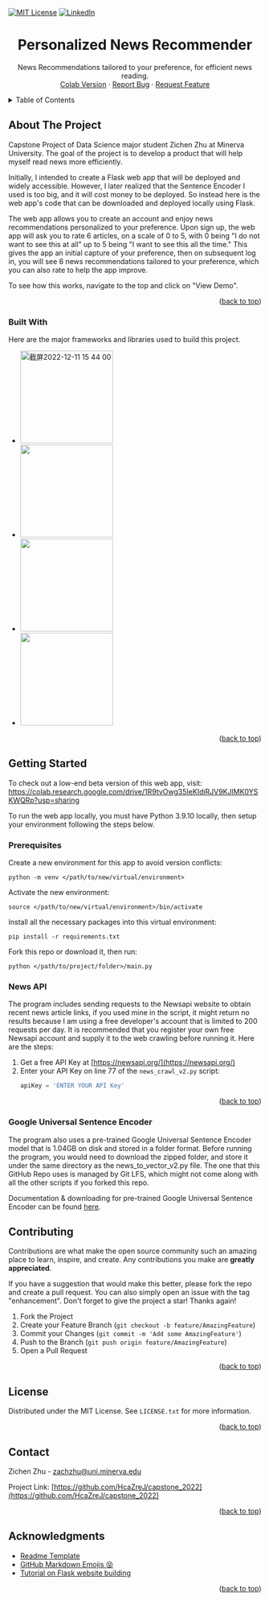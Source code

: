 <a name="readme-top"></a>

<!-- PROJECT SHIELDS -->

[![MIT License][license-shield]][license-url]
[![LinkedIn][linkedin-shield]][linkedin-url]

<!-- Headers -->
<div align="center">

  <h1 align="center">Personalized News Recommender</h1>

  <p align="center">
    News Recommendations tailored to your preference, for efficient news reading.
    <br />
    <!--
    <a href="https://github.com/HcaZreJ/capstone_2022">View Demo</a>
    ·-->
    <a href="https://colab.research.google.com/drive/1R9tvOwg35IeKIdiRJV9KJlMK0YSKWQRp?usp=s%20haring#scrollTo=F2rhdN40r4Tq">Colab Version</a>
    ·
    <a href="https://github.com/HcaZreJ/capstone_2022/issues">Report Bug</a>
    ·
    <a href="https://github.com/HcaZreJ/capstone_2022/issues">Request Feature</a>
  </p>
</div>

<!-- TABLE OF CONTENTS -->
<details>
  <summary>Table of Contents</summary>
  <ol>
    <li>
      <a href="#about-the-project">About The Project</a>
      <ul>
        <li><a href="#built-with">Built With</a></li>
      </ul>
    </li>
    <li>
      <a href="#getting-started">Getting Started</a>
      <ul>
        <li><a href="#prerequisites">Prerequisites</a></li>
        <li><a href="#news-api">News API</a></li>
        <li><a href="#google-universal-sentence-encoder">Google Universal Sentence Encoder</a></li>
      </ul>
    </li>
    <li><a href="#contributing">Contributing</a></li>
    <li><a href="#license">License</a></li>
    <li><a href="#contact">Contact</a></li>
    <li><a href="#acknowledgments">Acknowledgments</a></li>
  </ol>
</details>

## About The Project

Capstone Project of Data Science major student Zichen Zhu at Minerva University. The goal of the project is to develop a product that will help myself read news more efficiently.

Initially, I intended to create a Flask web app that will be deployed and widely accessible. However, I later realized that the Sentence Encoder I used is too big, and it will cost money to be deployed. So instead here is the web app's code that can be downloaded and deployed locally using Flask.

The web app allows you to create an account and enjoy news recommendations personalized to your preference. Upon sign up, the web app will ask you to rate 6 articles, on a scale of 0 to 5, with 0 being "I do not want to see this at all" up to 5 being "I want to see this all the time." This gives the app an initial capture of your preference, then on subsequent log in, you will see 6 news recommendations tailored to your preference, which you can also rate to help the app improve.

To see how this works, navigate to the top and click on "View Demo".

<p align="right">(<a href="#readme-top">back to top</a>)</p>

### Built With

Here are the major frameworks and libraries used to build this project.

- [<img width="184" alt="截屏2022-12-11 15 44 00" src="https://user-images.githubusercontent.com/77333293/206892061-85b0876d-aea0-4522-97f5-5a9a1968e6db.png">](https://newsapi.org/)
- [<img width="184" src="https://user-images.githubusercontent.com/77333293/206892313-9addec46-4c17-4eed-816a-3ff93367939f.png">](https://radimrehurek.com/gensim/)
- [<img width="184" src="https://user-images.githubusercontent.com/77333293/206893467-b8d22065-66cb-48fa-92c6-c9df57dcf48e.png">](https://numpy.org/)
- [<img width="184" src="https://user-images.githubusercontent.com/77333293/206893469-d4f97224-0401-4ad2-b2b3-1498faa25e8b.png">](https://pandas.pydata.org/)

<p align="right">(<a href="#readme-top">back to top</a>)</p>

## Getting Started

To check out a low-end beta version of this web app, visit: https://colab.research.google.com/drive/1R9tvOwg35IeKIdiRJV9KJlMK0YSKWQRp?usp=sharing

To run the web app locally, you must have Python 3.9.10 locally, then setup your environment following the steps below.

### Prerequisites

Create a new environment for this app to avoid version conflicts:

```
python -m venv </path/to/new/virtual/environment>
```

Activate the new environment:

```
source </path/to/new/virtual/environment>/bin/activate
```

Install all the necessary packages into this virtual environment:

```
pip install -r requirements.txt
```

Fork this repo or download it, then run:

```
python </path/to/project/folder>/main.py
```

### News API

The program includes sending requests to the Newsapi website to obtain recent news article links, if you used mine in the script, it might return no results because I am using a free developer's account that is limited to 200 requests per day. It is recommended that you register your own free Newsapi account and supply it to the web crawling before running it. Here are the steps:

1. Get a free API Key at [https://newsapi.org/](https://newsapi.org/)
2. Enter your API Key on line 77 of the `news_crawl_v2.py` script:
   ```py
   apiKey = 'ENTER YOUR API Key'
   ```

<p align="right">(<a href="#readme-top">back to top</a>)</p>

### Google Universal Sentence Encoder

The program also uses a pre-trained Google Universal Sentence Encoder model that is 1.04GB on disk and stored in a folder format. Before running the program, you would need to download the zipped folder, and store it under the same directory as the news_to_vector_v2.py file. The one that this GitHub Repo uses is managed by Git LFS, which might not come along with all the other scripts if you forked this repo.

Documentation & downloading for pre-trained Google Universal Sentence Encoder can be found [here](https://tfhub.dev/google/universal-sentence-encoder/4).

<!-- CONTRIBUTING -->

## Contributing

Contributions are what make the open source community such an amazing place to learn, inspire, and create. Any contributions you make are **greatly appreciated**.

If you have a suggestion that would make this better, please fork the repo and create a pull request. You can also simply open an issue with the tag "enhancement".
Don't forget to give the project a star! Thanks again!

1. Fork the Project
2. Create your Feature Branch (`git checkout -b feature/AmazingFeature`)
3. Commit your Changes (`git commit -m 'Add some AmazingFeature'`)
4. Push to the Branch (`git push origin feature/AmazingFeature`)
5. Open a Pull Request

<p align="right">(<a href="#readme-top">back to top</a>)</p>

<!-- LICENSE -->

## License

Distributed under the MIT License. See `LICENSE.txt` for more information.

<p align="right">(<a href="#readme-top">back to top</a>)</p>

<!-- CONTACT -->

## Contact

Zichen Zhu - zachzhu@uni.minerva.edu

Project Link: [https://github.com/HcaZreJ/capstone_2022](https://github.com/HcaZreJ/capstone_2022)

<p align="right">(<a href="#readme-top">back to top</a>)</p>

<!-- ACKNOWLEDGMENTS -->

## Acknowledgments

- [Readme Template](https://github.com/othneildrew/Best-README-Template)
- [GitHub Markdown Emojis :stuck_out_tongue_closed_eyes:](https://gist.github.com/rxaviers/7360908)
- [Tutorial on Flask website building](https://www.youtube.com/watch?v=dam0GPOAvVI)

<p align="right">(<a href="#readme-top">back to top</a>)</p>

<!-- MARKDOWN LINKS & IMAGES -->
<!-- https://www.markdownguide.org/basic-syntax/#reference-style-links -->

[license-shield]: https://img.shields.io/github/license/HcaZreJ/capstone_2022?style=for-the-badge
[license-url]: https://github.com/HcaZreJ/capstone_2022/blob/main/LICENSE.txt
[linkedin-shield]: https://img.shields.io/badge/-LinkedIn-blue.svg?style=for-the-badge&logo=linkedin
[linkedin-url]: https://www.linkedin.com/in/zichen-zhu-6695b7173/
